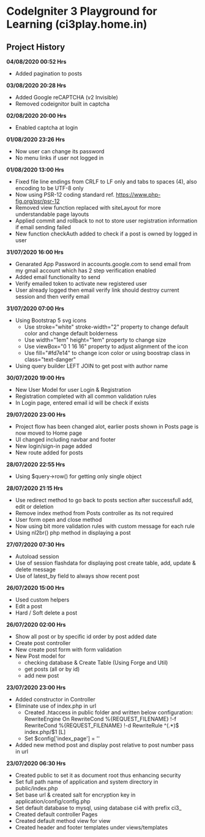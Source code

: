 # CodeIgniter 3 Playground for Learning (ci3play.home.in)

## Project History
**04/08/2020 00:52 Hrs**
- Added pagination to posts

**03/08/2020 20:28 Hrs**
- Added Google reCAPTCHA (v2 Invisible)
- Removed codeignitor built in captcha

**02/08/2020 20:00 Hrs**
- Enabled captcha at login

**01/08/2020 23:26 Hrs**
- Now user can change its password
- No menu links if user not logged in

**01/08/2020 13:00 Hrs**
- Fixed file line endings from CRLF to LF only and tabs to spaces (4), also encoding to be UTF-8 only
- Now using PSR-12 coding standard ref. https://www.php-fig.org/psr/psr-12
- Removed view function replaced with siteLayout for more understandable page layouts
- Applied commit and rollback to not to store user registration information if email sending failed
- New function checkAuth added to check if a post is owned by logged in user

**31/07/2020 16:00 Hrs**
- Genarated App Password in accounts.google.com to send email from my gmail account which has 2 step verification enabled
- Added email functionality to send
- Verify emailed token to activate new registered user
- User already logged then email verify link should destroy current session and then verify email

**31/07/2020 07:00 Hrs**
- Using Bootstrap 5 svg icons
    - Use stroke="white" stroke-width="2" property to change default color and change default bolderness
    - Use width="1em" height="1em" property to change size
    - Use viewBox="0 1 16 16" property to adjust alignment of the icon
    - Use fill="#fd7e14" to change icon color or using boostrap class in class="text-danger"
- Using query builder LEFT JOIN to get post with author name

**30/07/2020 19:00 Hrs**
- New User Model for user Login & Registration
- Registration completed with all common validation rules
- In Login page, entered email id will be check if exists

**29/07/2020 23:00 Hrs**
- Project flow has been changed alot, earlier posts shown in Posts page is now moved to Home page
- UI changed including navbar and footer
- New login/sign-in page added
- New route added for posts

**28/07/2020 22:55 Hrs**
- Using $query->row() for getting only single object

**28/07/2020 21:15 Hrs**
- Use redirect method to go back to posts section after successfull add, edit or deletion
- Remove index method from Posts controller as its not required
- User form open and close method
- Now using bit more validation rules with custom message for each rule
- Using nl2br() php method in displaying a post

**27/07/2020 07:30 Hrs**
- Autoload session
- Use of session flashdata for displaying post create table, add, update & delete message
- Use of latest_by field to always show recent post

**26/07/2020 15:00 Hrs**
- Used custom helpers
- Edit a post
- Hard / Soft delete a post

**26/07/2020 02:00 Hrs**
- Show all post or by specific id order by post added date
- Create post controller
- New create post form with form validation
- New Post model for
    - checking database & Create Table (Using Forge and Util)
    - get posts (all or by id)
    - add new post

**23/07/2020 23:00 Hrs**
- Added constructor in Controller
- Eliminate use of index.php in url
    - Created .htaccess in public folder and written below configuration:
        RewriteEngine On
        RewriteCond %{REQUEST_FILENAME} !-f
        RewriteCond %{REQUEST_FILENAME} !-d
        RewriteRule ^(.*)$ index.php/$1 [L]
    - Set $config['index_page'] = ''
- Added new method post and display post relative to post number pass in url

**23/07/2020 06:30 Hrs**
- Created public to set it as document root thus enhancing security
- Set full path name of application and system directory in public/index.php
- Set base url & created salt for encryption key in application/config/config.php
- Set default database to mysql, using database ci4 with prefix ci3_
- Created default controller Pages
- Created default method view for view
- Created header and footer templates under views/templates
